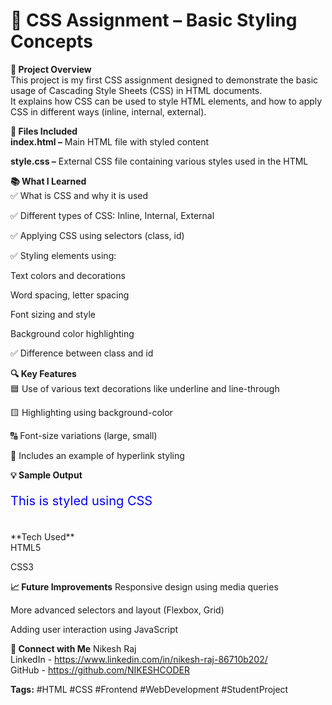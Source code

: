 # 🎨 CSS Assignment – Basic Styling Concepts
**📌 Project Overview**<br>
This project is my first CSS assignment designed to demonstrate the basic usage of Cascading Style Sheets (CSS) in HTML documents.<br>
It explains how CSS can be used to style HTML elements, and how to apply CSS in different ways (inline, internal, external).

**📂 Files Included**<br>
**index.html –** Main HTML file with styled content<br>

**style.css –** External CSS file containing various styles used in the HTML<br>

**📚 What I Learned**<br>
✅ What is CSS and why it is used<br>

✅ Different types of CSS: Inline, Internal, External<br>

✅ Applying CSS using selectors (class, id)<br>

✅ Styling elements using:<br>

Text colors and decorations<br>

Word spacing, letter spacing<br>

Font sizing and style<br>

Background color highlighting<br>

✅ Difference between class and id<br>

**🔍 Key Features**<br>
🟦 Use of various text decorations like underline and line-through<br>

🟨 Highlighting using background-color<br>

🔠 Font-size variations (large, small)<br>

🔗 Includes an example of hyperlink styling<br>

**💡 Sample Output**<br>

<p style="color: blue; font-size: 20px;">This is styled using CSS</p><br>
**Tech Used** <br>
HTML5<br>

CSS3<br>

**📈 Future Improvements**
Responsive design using media queries<br>

More advanced selectors and layout (Flexbox, Grid)<br>

Adding user interaction using JavaScript<br>



**🔗 Connect with Me**
Nikesh Raj <br>
LinkedIn - https://www.linkedin.com/in/nikesh-raj-86710b202/      <br>
GitHub -  https://github.com/NIKESHCODER                      <br>

**Tags:**
#HTML #CSS #Frontend #WebDevelopment #StudentProject

